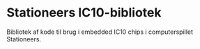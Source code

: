 # Stationeers IC10-bibliotek
 Bibliotek af kode til brug i embedded IC10 chips i computerspillet Stationeers. 
